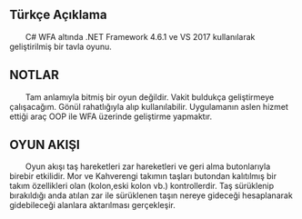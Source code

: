 ## Türkçe Açıklama

&emsp;&emsp;C# WFA altında .NET Framework 4.6.1 ve VS 2017 kullanılarak geliştirilmiş bir tavla oyunu.

## NOTLAR

&emsp;&emsp;Tam anlamıyla bitmiş bir oyun değildir. Vakit buldukça geliştirmeye çalışacağım. Gönül rahatlığıyla alıp kullanılabilir.
Uygulamanın aslen hizmet ettiği araç OOP ile WFA üzerinde geliştirme yapmaktır.

## OYUN AKIŞI
&emsp;&emsp;Oyun akışı taş hareketleri zar hareketleri ve geri alma butonlarıyla birebir etkilidir.
Mor ve Kahverengi takımın taşları butondan kalıtılmış bir takım özellikleri olan (kolon,eski kolon vb.) kontrollerdir.
Taş sürüklenip bırakıldığı anda atılan zar ile sürüklenen taşın nereye gideceği hesaplanarak gidebileceği alanlara aktarılması gerçekleşir.
